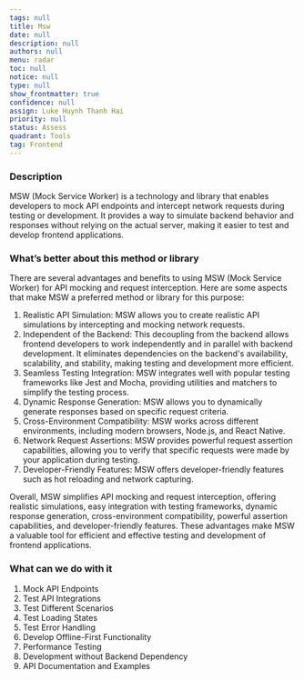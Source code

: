 ```yaml
---
tags: null
title: Msw
date: null
description: null
authors: null
menu: radar
toc: null
notice: null
type: null
show_frontmatter: true
confidence: null
assign: Luke Huynh Thanh Hai
priority: null
status: Assess
quadrant: Tools
tag: Frontend
---
```


<!-- table_of_contents 38a9464e-c2ac-4dd8-9f61-b46e92040de8 -->

### Description

MSW (Mock Service Worker) is a technology and library that enables developers to mock API endpoints and intercept network requests during testing or development. It provides a way to simulate backend behavior and responses without relying on the actual server, making it easier to test and develop frontend applications.

### What’s better about this method or library

There are several advantages and benefits to using MSW (Mock Service Worker) for API mocking and request interception. Here are some aspects that make MSW a preferred method or library for this purpose:

1. Realistic API Simulation: MSW allows you to create realistic API simulations by intercepting and mocking network requests.
1. Independent of the Backend: This decoupling from the backend allows frontend developers to work independently and in parallel with backend development. It eliminates dependencies on the backend's availability, scalability, and stability, making testing and development more efficient.
1. Seamless Testing Integration: MSW integrates well with popular testing frameworks like Jest and Mocha, providing utilities and matchers to simplify the testing process.
1. Dynamic Response Generation: MSW allows you to dynamically generate responses based on specific request criteria.
1. Cross-Environment Compatibility: MSW works across different environments, including modern browsers, Node.js, and React Native.
1. Network Request Assertions: MSW provides powerful request assertion capabilities, allowing you to verify that specific requests were made by your application during testing.
1. Developer-Friendly Features: MSW offers developer-friendly features such as hot reloading and network capturing.

Overall, MSW simplifies API mocking and request interception, offering realistic simulations, easy integration with testing frameworks, dynamic response generation, cross-environment compatibility, powerful assertion capabilities, and developer-friendly features. These advantages make MSW a valuable tool for efficient and effective testing and development of frontend applications.

### What can we do with it

1. Mock API Endpoints
1. Test API Integrations
1. Test Different Scenarios
1. Test Loading States
1. Test Error Handling
1. Develop Offline-First Functionality
1. Performance Testing
1. Development without Backend Dependency
1. API Documentation and Examples

<!-- child_database 6a61b124-cece-4973-9be4-75ef47d20fdd -->
